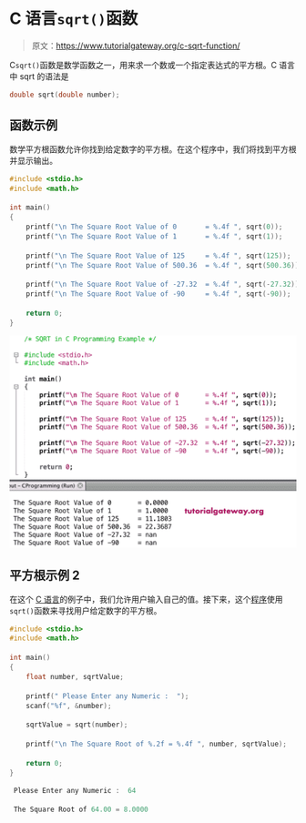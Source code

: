 # C 语言`sqrt()`函数

> 原文：<https://www.tutorialgateway.org/c-sqrt-function/>

C`sqrt()`函数是数学函数之一，用来求一个数或一个指定表达式的平方根。C 语言中 sqrt 的语法是

```c
double sqrt(double number);
```

## 函数示例

数学平方根函数允许你找到给定数字的平方根。在这个程序中，我们将找到平方根并显示输出。

```c
#include <stdio.h>
#include <math.h>

int main()
{
    printf("\n The Square Root Value of 0       = %.4f ", sqrt(0));
    printf("\n The Square Root Value of 1       = %.4f ", sqrt(1));

    printf("\n The Square Root Value of 125     = %.4f ", sqrt(125));
    printf("\n The Square Root Value of 500.36  = %.4f ", sqrt(500.36));

    printf("\n The Square Root Value of -27.32  = %.4f ", sqrt(-27.32));  
    printf("\n The Square Root Value of -90     = %.4f ", sqrt(-90));

    return 0;
}
```

![C sqrt Function 1](img/7779e5b18470fc51441ceba6088c483e.png)

## 平方根示例 2

在这个 [C 语言](https://www.tutorialgateway.org/c-programming/)的例子中，我们允许用户输入自己的值。接下来，这个[程序](https://www.tutorialgateway.org/c-programming-examples/)使用`sqrt()`函数来寻找用户给定数字的平方根。

```c
#include <stdio.h>
#include <math.h>

int main()
{
    float number, sqrtValue;

    printf(" Please Enter any Numeric :  ");
    scanf("%f", &number);

    sqrtValue = sqrt(number);

    printf("\n The Square Root of %.2f = %.4f ", number, sqrtValue);

    return 0;
}
```

```c
 Please Enter any Numeric :  64

 The Square Root of 64.00 = 8.0000
```